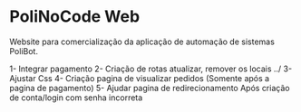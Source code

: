 # PoliNoCode Web

Website para comercialização da aplicação de automação de sistemas PoliBot.

1- Integrar pagamento
2- Criação de rotas atualizar, remover os locais ../
3- Ajustar Css
4- Criação pagina de visualizar pedidos (Somente após a pagina de pagamento)
5- Ajudar pagina de redirecionamento Após criação de conta/login com senha incorreta
